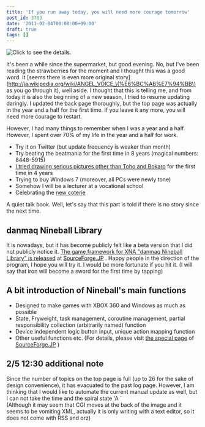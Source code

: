 ```yaml
---
title: 'If you run away today, you will need more courage tomorrow'
post_id: 3703
date: '2011-02-04T00:00:00+09:00'
draft: true
tags: []
---
```


![Click to see the details.](https://danmaq.com/image/illustrations/Pikmin_s.jpg)

It's been a while since the supermarket, but good evening. No, but I've been reading the strawberries for the moment and I thought this was a good word. It [seems there is even more original story](http://ja.wikipedia.org/wiki/ANGEL_VOICE_\(%E6%BC%AB%E7%94%BB\) as you go through it), well aside. I thought that this is telling me, and from today it is also the beginning of a new season, I tried to resume updating daringly. I updated the back page thoroughly, but the top page was actually in the year and a half for the first time. If you leave it any more, you will need more courage to restart.

However, I had many things to remember when I was a year and a half. However, I spent over 70% of my life in the year and a half for work.

*   Try it on Twitter (but update frequency is weaker than month)
*   Try beating the beatmania for the first time in 8 years (magical numbers: 8448-5915)
*   [I tried drawing serious pictures other than Toho and Bokaro](http://p.tl/i/16343427) for the first time in 4 years
*   Trying to buy Windows 7 (moreover, all PCs were newly tone)
*   Somehow I will be a lecturer at a vocational school
*   Celebrating the [new coterie](http://kagaminer.in/)

A quiet talk book. Well, let's say that this part is told if there is no story since the next time.

## danmaq Nineball Library

It is nowadays, but it has become publicly felt like a beta version that I did not publicly notice it. [The game framework for XNA "danmaq Nineball Library" is released](http://nineball.sourceforge.jp/) at [SourceForge.JP](http://nineball.sourceforge.jp/) . Happy people in the direction of the program, I hope you will try it. I would be more fortunate if you hit it. (I will say that iron will become a sword for the first time by tapping)

## A bit introduction of Nineball's main functions

*   Designed to make games with XBOX 360 and Windows as much as possible
*   State, Fryweight, task management, coroutine management, partial responsibility collection (arbitrarily named) function
*   Device independent logic button input, unique action mapping function
*   Other useful functions etc. (For details, please visit [the special page](http://nineball.sourceforge.jp/) of [SourceForge.JP](http://nineball.sourceforge.jp/) )

## 2/5 12:30 additional note

Since the number of topics on the top page is full (up to 26 for the sake of design convenience), it has evacuated to the past log page. However, I am thinking that I would like to automate the current manual update as well, but I can not take the time and the spiral state 'A `  
(Although it may seem that CGI moves at the back of the image and it seems to be vomiting XML, actually it is only writing with a text editor, so it does not come with RSS and orz)
